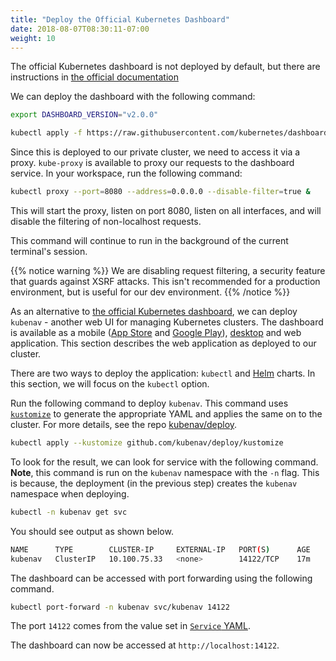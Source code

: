 ```yaml
---
title: "Deploy the Official Kubernetes Dashboard"
date: 2018-08-07T08:30:11-07:00
weight: 10
---
```


The official Kubernetes dashboard is not deployed by default, but there are
instructions in [the official documentation](https://kubernetes.io/docs/tasks/access-application-cluster/web-ui-dashboard/)

We can deploy the dashboard with the following command:

```bash
export DASHBOARD_VERSION="v2.0.0"

kubectl apply -f https://raw.githubusercontent.com/kubernetes/dashboard/${DASHBOARD_VERSION}/aio/deploy/recommended.yaml
```

Since this is deployed to our private cluster, we need to access it via a proxy.
`kube-proxy` is available to proxy our requests to the dashboard service.  In your
workspace, run the following command:

```bash
kubectl proxy --port=8080 --address=0.0.0.0 --disable-filter=true &
```

This will start the proxy, listen on port 8080, listen on all interfaces, and
will disable the filtering of non-localhost requests.

This command will continue to run in the background of the current terminal's session.

{{% notice warning %}}
We are disabling request filtering, a security feature that guards against XSRF attacks.
This isn't recommended for a production environment, but is useful for our dev environment.
{{% /notice %}}

As an alternative to [the official Kubernetes dashboard](https://kubernetes.io/docs/tasks/access-application-cluster/web-ui-dashboard/), we can deploy `kubenav` - another web UI for managing Kubernetes clusters. The dashboard is available as a mobile ([App Store](https://apps.apple.com/us/app/kubenav/id1494512160) and [Google Play](https://play.google.com/store/apps/details?id=io.kubenav.kubenav)), [desktop](https://github.com/kubenav/kubenav/releases) and web application. This section describes the web application as deployed to our cluster.

There are two ways to deploy the application: `kubectl` and [Helm](https://helm.sh) charts. In this section, we will focus on the `kubectl` option.

Run the following command to deploy `kubenav`. This command uses [`kustomize`](https://kustomize.io/) to generate the appropriate YAML and applies the same on to the cluster. For more details, see the repo [kubenav/deploy](https://github.com/kubenav/deploy).

```bash
kubectl apply --kustomize github.com/kubenav/deploy/kustomize
```

To look for the result, we can look for service with the following command. **Note**, this command is run on the `kubenav` namespace with the `-n` flag. This is because, the deployment (in the previous step) creates the `kubenav` namespace when deploying.

```bash
kubectl -n kubenav get svc
```

You should see output as shown below.

```bash
NAME      TYPE        CLUSTER-IP     EXTERNAL-IP   PORT(S)      AGE
kubenav   ClusterIP   10.100.75.33   <none>        14122/TCP    17m
```

The dashboard can be accessed with port forwarding using the following command.

```bash
kubectl port-forward -n kubenav svc/kubenav 14122
```

The port `14122` comes from the value set in [`Service` YAML](https://github.com/kubenav/deploy/blob/master/kustomize/service.yaml).

The dashboard can now be accessed at `http://localhost:14122`.
